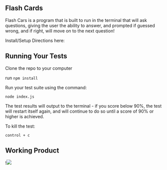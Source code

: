 ## Flash Cards
  Flash Cars is a program that is built to run in the terminal that will ask questions, giving the user the ability to answer, and prompted if guessed wrong, and if right, will move on to the next question!

  Install/Setup Directions here:
  
## Running Your Tests

Clone the repo to your computer

run `npm install`

Run your test suite using the command:

`node index.js`

The test results will output to the terminal - if you score below 90%, 
the test will restart itself again, and will continue to do so until a score of 90% 
or higher is achieved.

To kill the test:

`control + c`
  
  
## Working Product
 !![](https://media.giphy.com/media/Y1pl2YB1UZPjq6VMAd/giphy.gif)

